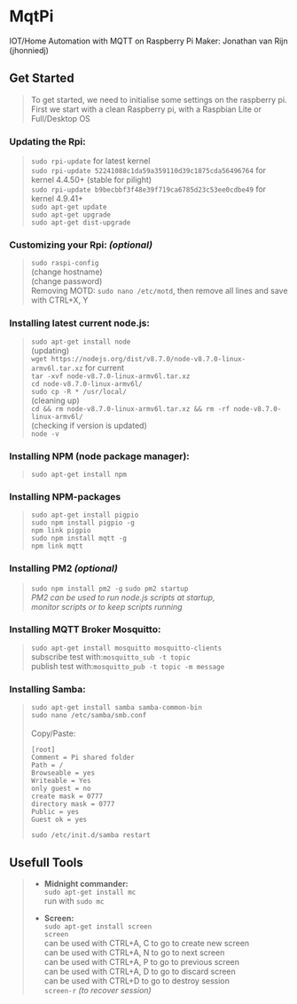 # MqtPi
IOT/Home Automation with MQTT on Raspberry Pi
Maker: Jonathan van Rijn (jhonniedj)

## Get Started
>To get started, we need to initialise some settings on the raspberry pi.
><br>First we start with a clean Raspberry pi, with a Raspbian Lite or Full/Desktop OS

### **Updating the Rpi**:
>`sudo rpi-update` for latest kernel
><br>`sudo rpi-update 52241088c1da59a359110d39c1875cda56496764` for kernel 4.4.50+ (stable for pilight)
><br>`sudo rpi-update b9becbbf3f48e39f719ca6785d23c53ee0cdbe49` for kernel 4.9.41+
><br>`sudo apt-get update`
><br>`sudo apt-get upgrade`
><br>`sudo apt-get dist-upgrade`

### **Customizing your Rpi:** *(optional)*
>`sudo raspi-config`
><br>(change hostname)
><br>(change password)
><br>Removing MOTD:
>`sudo nano /etc/motd`, then remove all lines and save with CTRL+X, Y

### **Installing latest current node.js:**
>`sudo apt-get install node`
><br>(updating)
><br>`wget https://nodejs.org/dist/v8.7.0/node-v8.7.0-linux-armv6l.tar.xz` for current
><br>`tar -xvf node-v8.7.0-linux-armv6l.tar.xz`
><br>`cd node-v8.7.0-linux-armv6l/`
><br>`sudo cp -R * /usr/local/`
><br>(cleaning up)
><br>`cd && rm node-v8.7.0-linux-armv6l.tar.xz && rm -rf node-v8.7.0-linux-armv6l/`
><br>(checking if version is updated)
><br>`node -v`

### **Installing NPM (node package manager):**
>`sudo apt-get install npm`
### **Installing NPM-packages**
>`sudo apt-get install pigpio`
><br>`sudo npm install pigpio -g`
><br>`npm link pigpio`
><br>`sudo npm install mqtt -g`
><br>`npm link mqtt`
### **Installing PM2** *(optional)*
>`sudo npm install pm2 -g`
>`sudo pm2 startup`
><br>*PM2 can be used to run node.js scripts at startup,*
><br>*monitor scripts or to keep scripts running*

### **Installing MQTT Broker Mosquitto:**
>`sudo apt-get install mosquitto mosquitto-clients`
><br>subscribe test with:`mosquitto_sub -t topic`
><br>publish test with:`mosquitto_pub -t topic -m message`

### **Installing Samba:**
>`sudo apt-get install samba samba-common-bin`
><br>`sudo nano /etc/samba/smb.conf`
><br>
><br>Copy/Paste:
>```
>[root]
>Comment = Pi shared folder
>Path = /
>Browseable = yes
>Writeable = Yes
>only guest = no
>create mask = 0777
>directory mask = 0777
>Public = yes
>Guest ok = yes
>```
>`sudo /etc/init.d/samba restart`

## Usefull Tools
>- **Midnight commander:**
><br>`sudo apt-get install mc`
><br>run with `sudo mc`
>
>- **Screen:**
><br>`sudo apt-get install screen`
><br>`screen`
><br>can be used with CTRL+A, C to go to create new screen
><br>can be used with CTRL+A, N to go to next screen
><br>can be used with CTRL+A, P to go to previous screen
><br>can be used with CTRL+A, D to go to discard screen
><br>can be used with CTRL+D to go to destroy session
><br>`screen-r` *(to recover session)*
